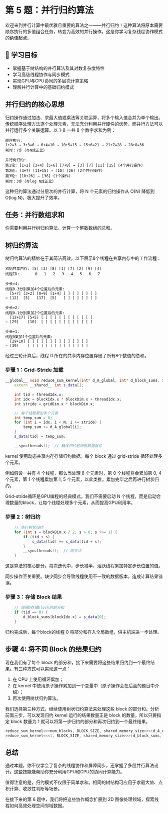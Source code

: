 # 第 5 题：并行归约算法

欢迎来到并行计算中最优雅且重要的算法之一——并行归约！这种算法将原本需要顺序执行的多值组合任务，转变为高效的并行操作。这是你学习复杂线程协作模式的绝佳起点。

## 🎯 学习目标

- 掌握基于树结构的并行算法及其对数复杂度特性
- 学习高级线程协作与同步模式
- 实现GPU与CPU协同的多层次计算策略
- 理解并行计算中的基础归约模式

## 并行归约的核心思想

归约操作通过加法、求最大值或乘法等关联运算，将多个输入值合并为单个输出。传统顺序处理方法逐个处理元素，无法充分利用并行硬件的优势，而并行方法可以并行运行多个关联运算。以 1-8 一共 8 个数字求和为例：

```
顺序执行:
1+2=3 → 3+3=6 → 6+4=10 → 10+5=15 → 15+6=21 → 21+7=28 → 28+8=36
耗时：7步（与N成正比）

并行树归约:
第1轮: [1+2] [3+4] [5+6] [7+8] → [3] [7] [11] [15] (4个并行操作)
第2轮: [3+7] [11+15] → [10] [26] (2个并行操作)  
第3轮: [10+26] → [36] (1个操作)
耗时：3步（与log N成正比）
```

这种归约算法通过分层次的并行计算，将 N 个元素的归约操作从 O(N) 降低到 O(log N)，极大提升了效率。

## 任务：并行数组求和

你需要利用并行树归约算法，计算一个整数数组的总和。

## 树归约算法

树归约算法的精妙在于其简洁高效。以下展示8个线程在共享内存中的工作流程：

```
初始共享内存: [5] [3] [8] [1] [7] [2] [9] [4]
线程ID:       0   1   2   3   4   5   6   7

步长=4:
线程0-3分别累加4个位置后的元素:
  [5+7] [3+2] [8+9] [1+4] [ ] [ ] [ ] [ ]
→ [12]  [5]   [17]  [5]   [ ] [ ] [ ] [ ]

步长=2:  
线程0-1分别累加2个位置后的元素:
  [12+17] [5+5] [ ] [ ] [ ] [ ] [ ] [ ]
→ [29]    [10]  [ ] [ ] [ ] [ ] [ ] [ ]

步长=1:
线程0累加1个位置后的元素:
  [29+10] [ ] [ ] [ ] [ ] [ ] [ ] [ ]
→ [39]    [ ] [ ] [ ] [ ] [ ] [ ] [ ]
```

经过三轮计算后，线程 0 所在的共享内存位置存储了所有8个数值的总和。

### 步骤 1：Grid-Stride 加载

```cpp
__global__ void reduce_sum_kernel(int* d_A_global, int* d_block_sums, int N) {
    extern __shared__ int s_data[];
    
    int tid = threadIdx.x;
    int idx = blockIdx.x * blockDim.x + threadIdx.x;
    int stride = gridDim.x * blockDim.x;

    // 每个线程累加多个元素
    int temp_sum = 0;
    for (int i = idx; i < N; i += stride) {
        temp_sum += d_A_global[i];
    }
    s_data[tid] = temp_sum;
    
    __syncthreads();  // 确保归约前所有数据就位
```

kernel 使用动态共享内存存储归约数据。每个 block 通过 grid-stride 循环处理多个元素。

例如假设一共有 4 个线程，那么当处理 8 个元素时，第 0 个线程将会累加第 0, 4 个元素，第 1 个线程累加第 1, 5 个元素，以此类推。累加完毕之后再进行树状归约。

Grid-stride循环是GPU编程的经典模式。我们不需要启动 N 个线程，而是启动合理数量的block，让每个线程处理多个元素，从而提高GPU利用率。

### 步骤 2：树归约

```cpp
    // 执行树状归约
    for (int s = blockDim.x / 2; s > 0; s >>= 1) {
        if (tid < s) {
            s_data[tid] += s_data[tid + s];
        }
        __syncthreads();  // 同步点
    }
```

这是算法的核心部分。每次迭代中，步长减半，活跃线程累加特定步长位置的值。

同步操作至关重要。缺少同步会导致线程使用不一致的数据版本，造成计算结果错误。

### 步骤 3：存储 Block 结果

```cpp
    // 线程0存储block的部分和
    if (tid == 0) {
        d_block_sums[blockIdx.x] = s_data[0];
    }
```

归约完成后，每个block的线程 0 将部分和存入全局数组，供主机端进一步处理。

## 步骤 4: 将不同 Block 的结果归约

现在我们有了每个 block 的部分和，接下来需要将这些结果归约到一个最终结果。有三种方式可以实现这一点：

1. 在 CPU 上使用循环累加；
2. 在 kernel 中使用原子操作累加到一个变量中（原子操作会在后面的题目中介绍）；
3. 再次使用树状归约算法。

我们选择第三种方式，继续使用树状归约算法来处理这些 block 的部分和。分析前面三步，可以发现归约 kernel 运行的结果数量正是 block 的数量，所以只要指定 block 数量为 1 就可以将第一步归约的部分和再次归约到一个最终结果。

```cpp
reduce_sum_kernel<<<num_blocks, BLOCK_SIZE, shared_memory_size>>>(d_A_global, d_block_sums, N);
reduce_sum_kernel<<<1, BLOCK_SIZE, shared_memory_size>>>(d_block_sums, result, num_blocks);
```

## 总结

通过本题，你不仅学会了复杂的线程协作和屏障同步，还掌握了多层并行算法设计。这些技能能帮助你充分利用GPU和CPU的协同计算能力。

值得注意的是，归约模式不仅限于简单求和。相同的树结构可应用于求最大值、点积计算、收敛性判断等场景。

在接下来的第 6 题中，我们将把这些协作概念扩展到 2D 图像处理领域，探索线程如何高效处理空间邻域数据。